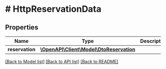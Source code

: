 # # HttpReservationData

## Properties

Name | Type | Description | Notes
------------ | ------------- | ------------- | -------------
**reservation** | [**\OpenAPI\Client\Model\DtoReservation**](DtoReservation.md) |  | [optional]

[[Back to Model list]](../../README.md#models) [[Back to API list]](../../README.md#endpoints) [[Back to README]](../../README.md)
